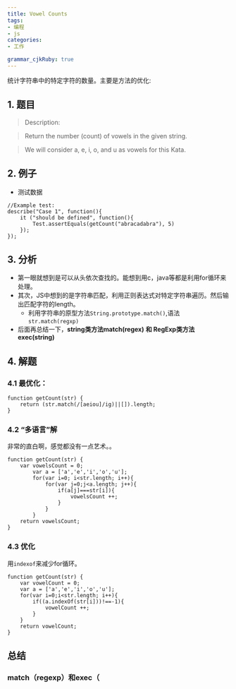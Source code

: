```yaml
---
title: Vowel Counts
tags: 
- 编程
- js
categories: 
- 工作

grammar_cjkRuby: true
---
```

统计字符串中的特定字符的数量。主要是方法的优化:
<!--more-->
## 1. 题目
> Description:

> Return the number (count) of vowels in the given string.

> We will consider a, e, i, o, and u as vowels for this Kata.

## 2. 例子
* 测试数据

``` javascript?linenums
//Example test:
describe("Case 1", function(){
    it ("should be defined", function(){
        Test.assertEquals(getCount("abracadabra"), 5)
    });
});
```
## 3. 分析
* 第一眼就想到是可以从头依次查找的。能想到用c，java等都是利用for循环来处理。
* 其次，JS中想到的是字符串匹配，利用正则表达式对特定字符串遍历。然后输出匹配字符的length。
	* 利用字符串的原型方法`String.prototype.match()`,语法`str.match(regxp)`
* 后面再总结一下，**string类方法match(regex)** **和 RegExp类方法exec(string)**

## 4. 解题
### 4.1 最优化：
``` javascript?linenums
function getCount(str) {
    return (str.match(/[aeiou]/ig)||[]).length;
}
```
### 4.2 “多语言”解
非常的直白啊，感觉都没有一点艺术。。
``` javascript?linenums
function getCount(str) {
    var vowelsCount = 0;
        var a = ['a','e','i','o','u'];
        for(var i=0; i<str.length; i++){
            for(var j=0;j<a.length; j++){
                if(a[j]===str[i]){
                    vowelsCount ++;
                }
            }
        }
    return vowelsCount;
}
```
### 4.3 优化
用`indexof`来减少for循环。
``` javascript?linenums
function getCount(str) {
    var vowelCount = 0;
    var a = ['a','e','i','o','u'];
    for(var i=0;i<str.length; i++){
        if((a.indexOf(str[i]))!==-1){
            vowelCount ++;
        }
    }
    return vowelCount;
}
```
## 总结
### match（regexp）和exec（


